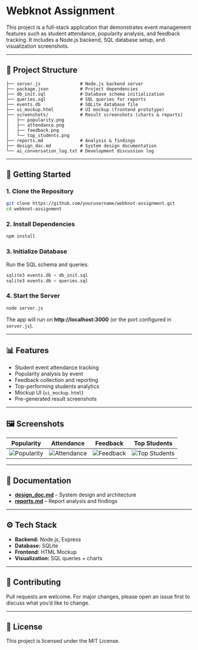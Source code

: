 # Webknot Assignment

This project is a full-stack application that demonstrates event management features such as student attendance, popularity analysis, and feedback tracking. It includes a Node.js backend, SQL database setup, and visualization screenshots.

---

## 📂 Project Structure
```
├── server.js               # Node.js backend server
├── package.json            # Project dependencies
├── db_init.sql             # Database schema initialization
├── queries.sql             # SQL queries for reports
├── events.db               # SQLite database file
├── ui_mockup.html          # UI mockup (frontend prototype)
├── screenshots/            # Result screenshots (charts & reports)
│   ├── popularity.png
│   ├── attendance.png
│   ├── feedback.png
│   └── top_students.png
├── reports.md              # Analysis & findings
├── design_doc.md           # System design documentation
└── ai_conversation_log.txt # Development discussion log
```

---

## 🚀 Getting Started

### 1. Clone the Repository
```bash
git clone https://github.com/yourusername/webknot-assignment.git
cd webknot-assignment
```

### 2. Install Dependencies
```bash
npm install
```

### 3. Initialize Database
Run the SQL schema and queries:
```bash
sqlite3 events.db < db_init.sql
sqlite3 events.db < queries.sql
```

### 4. Start the Server
```bash
node server.js
```

The app will run on **http://localhost:3000** (or the port configured in `server.js`).

---

## 📊 Features
- Student event attendance tracking  
- Popularity analysis by event  
- Feedback collection and reporting  
- Top-performing students analytics  
- Mockup UI (`ui_mockup.html`)  
- Pre-generated result screenshots  

---

## 🖼️ Screenshots
| Popularity | Attendance | Feedback | Top Students |
|------------|------------|----------|--------------|
| ![Popularity](screenshots/popularity.png) | ![Attendance](screenshots/attendance.png) | ![Feedback](screenshots/feedback.png) | ![Top Students](screenshots/top_students.png) |

---

## 📄 Documentation
- **[design_doc.md](design_doc.md)** – System design and architecture  
- **[reports.md](reports.md)** – Report analysis and findings  

---

## ⚙️ Tech Stack
- **Backend:** Node.js, Express  
- **Database:** SQLite  
- **Frontend:** HTML Mockup  
- **Visualization:** SQL queries + charts  

---

## 🤝 Contributing
Pull requests are welcome. For major changes, please open an issue first to discuss what you’d like to change.  

---

## 📜 License
This project is licensed under the MIT License.  
